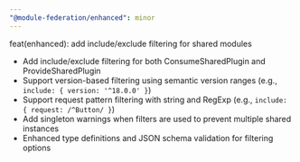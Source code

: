 ```yaml
---
"@module-federation/enhanced": minor
---
```


feat(enhanced): add include/exclude filtering for shared modules

- Add include/exclude filtering for both ConsumeSharedPlugin and ProvideSharedPlugin
- Support version-based filtering using semantic version ranges (e.g., `include: { version: '^18.0.0' }`)
- Support request pattern filtering with string and RegExp (e.g., `include: { request: /^Button/ }`)
- Add singleton warnings when filters are used to prevent multiple shared instances
- Enhanced type definitions and JSON schema validation for filtering options